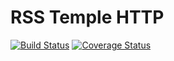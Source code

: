 # RSS Temple HTTP

[![Build Status](https://travis-ci.org/murrple-1/rss_temple_http.svg?branch=master)](https://travis-ci.org/murrple-1/rss_temple_http) [![Coverage Status](https://coveralls.io/repos/github/murrple-1/rss_temple_http/badge.svg?branch=master)](https://coveralls.io/github/murrple-1/rss_temple_http?branch=master)
